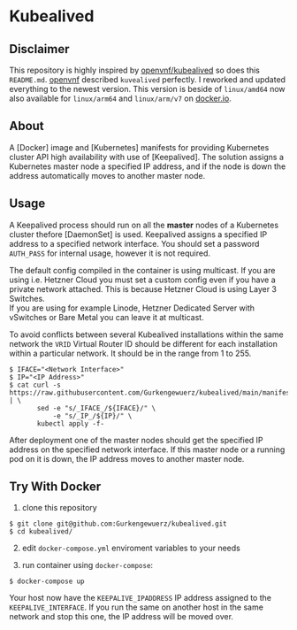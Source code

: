 # Kubealived

## Disclaimer

This repository is highly inspired by [openvnf/kubealived](https://github.com/openvnf/kubealived/) so does this `README.md`. [openvnf](https://github.com/openvnf) described `kuvealived` perfectly. I reworked and updated everything to the newest version. This version is beside of `linux/amd64` now also available for `linux/arm64` and `linux/arm/v7` on [docker.io](https://hub.docker.com/r/gurken2108/kubealived).


## About

A [Docker] image and [Kubernetes] manifests for providing Kubernetes cluster
API high availability with use of [Keepalived]. The solution assigns a
Kubernetes master node a specified IP address, and if the node is down the
address automatically moves to another master node.

## Usage

A Keepalived process should run on all the **master** nodes of a Kubernetes cluster
thefore [DaemonSet] is used. Keepalived assigns a specified IP address to a
specified network interface. You should set a password `AUTH_PASS` for internal usage, however it is not required. 

The default config compiled in the container is using multicast. If you are using i.e. Hetzner Cloud you must set a custom config even if you have a private network attached. This is because Hetzner Cloud is using Layer 3 Switches.  
If you are using for example Linode, Hetzner Dedicated Server with vSwitches or Bare Metal you can leave it at multicast.

To avoid conflicts between several Kubealived installations within the same
network the `VRID` Virtual Router ID should be different for each installation
within a particular network. It should be in the range from 1 to 255.

```
$ IFACE="<Network Interface>"
$ IP="<IP Address>"
$ cat curl -s https://raw.githubusercontent.com/Gurkengewuerz/kubealived/main/manifests/kubealived.yaml | \
       sed -e "s/_IFACE_/${IFACE}/" \
           -e "s/_IP_/${IP}/" \
       kubectl apply -f-
```

After deployment one of the master nodes should get the specified IP address on
the specified network interface. If this master node or a running pod on it
is down, the IP address moves to another master node.

## Try With Docker

1. clone this repository
```
$ git clone git@github.com:Gurkengewuerz/kubealived.git
$ cd kubealived/
```

2. edit `docker-compose.yml` enviroment variables to your needs

3. run container using `docker-compose`:

```
$ docker-compose up
```

Your host now have the `KEEPALIVE_IPADDRESS` IP address assigned to the `KEEPALIVE_INTERFACE`. If you run the same on another host in the same network and
stop this one, the IP address will be moved over.
